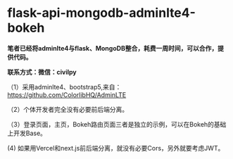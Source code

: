 # flask-api-mongodb-adminlte4-bokeh


**笔者已经将adminlte4与flask、MongoDB整合，耗费一周时间，可以合作，提供代码。**

**联系方式：微信：civilpy**

（1）采用adminlte4、bootstrap5,来自：https://github.com/ColorlibHQ/AdminLTE

（2）个体开发者完全没有必要前后端分离。

（3）登录页面，主页，Bokeh路由页面三者是独立的示例，可以在Bokeh的基础上开发Base。

 (4) 如果用Vercel和next.js前后端分离，就没有必要Cors，另外就要考虑JWT。
